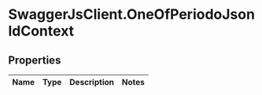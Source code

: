# SwaggerJsClient.OneOfPeriodoJsonldContext

## Properties

| Name | Type | Description | Notes |
| ---- | ---- | ----------- | ----- |
